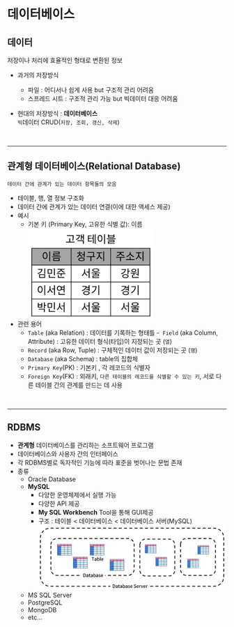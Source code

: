 # 데이터베이스

## 데이터 
저장이나 처리에 효율적인 형태로 변환된 정보
 
- 과거의 저장방식 
    - 파일 : 어디서나 쉽게 사용 but 구조적 관리 어려움
    - 스프레드 시트 : 구조적 관리 가능 but 빅데이터 대응 어려움

- 현대의 저장방식 : **데이터베이스**  
    `빅`데이터 CRUD(`저장, 조회, 갱신, 삭제`)

 <br/>

 ---

 ## 관계형 데이터베이스(Relational Database)
    데이터 간에 관계가 있는 데이터 항목들의 모음

- 테이블, 행, 열 정보 구조화
- 데이터 간에 관계가 있는 데이터 연결(이에 대한 액세스 제공)
- 예시
    - 기본 키 (Primary Key, 고유한 식별 값): 이름
    ![고객 테이블](예시.png)
- 관련 용어
    - `Table` (aka Relation)​ : 데이터를 기록하는 형태틀
    -` Field` (aka Column, Attribute)​ : 고유한 데이터 형식(타입)이 지정되는 곳 (`열`)
    - `Record` (aka Row, Tuple)​ : 구체적인 데이터 값이 저장되는 곳 (`행`)
    - `Database` (aka Schema) : table의 집합체
    - `Primary Key`(PK) : 기본키 , 각 레코드의 식별자
    - `Foreign Key`(FK) : 외래키, `다른 테이블의 레코드를 식별할 수 있는 키`, 서로 다른 테이블 간의 관계를 만드는 데 사용

<br/>

---

## RDBMS
- **관계형** 데이터베이스를 관리하는 소프트웨어 프로그램
- 데이터베이스와 사용자 간의 인터페이스
- 각 RDBMS별로 독자적인 기능에 따라 표준을 벗어나는 문법 존재
- 종류
    - Oracle Database
    - **MySQL**
        - 다양한 운영체제에서 실행 가능
        - 다양한 API 제공
        - **My SQL Workbench** Tool을 통해 GUI제공
        - 구조 : 테이블 < 데이터베이스 < 데이터베이스 서버(MySQL)
            ![MySQL구조](SQL.png)
    - MS SQL Server
    - PostgreSQL
    - MongoDB
    - etc...